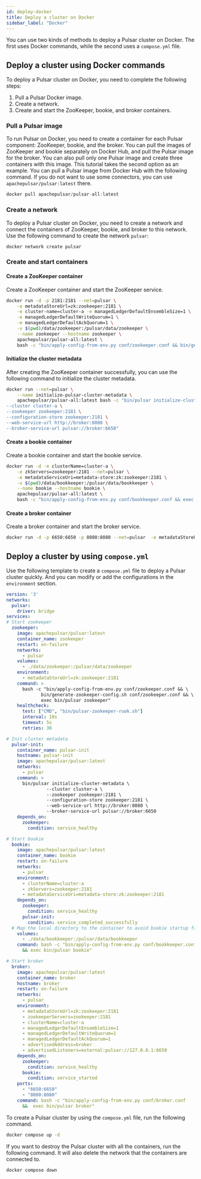 ```yaml
---
id: deploy-docker
title: Deploy a cluster on Docker
sidebar_label: "Docker"
---
```


You can use two kinds of methods to deploy a Pulsar cluster on Docker.
The first uses Docker commands, while the second uses a `compose.yml` file.
## Deploy a cluster using Docker commands
To deploy a Pulsar cluster on Docker, you need to complete the following steps:
1. Pull a Pulsar Docker image.
2. Create a network.
3. Create and start the ZooKeeper, bookie, and broker containers.
### Pull a Pulsar image
To run Pulsar on Docker, you need to create a container for each Pulsar component: ZooKeeper, bookie, and the broker. You can pull the images of ZooKeeper and bookie separately on Docker Hub, and pull the Pulsar image for the broker. You can also pull only one Pulsar image and create three containers with this image. This tutorial takes the second option as an example.
You can pull a Pulsar image from Docker Hub with the following command. If you do not want to use some connectors, you can use `apachepulsar/pulsar:latest` there.
```java
docker pull apachepulsar/pulsar-all:latest
```
### Create a network
To deploy a Pulsar cluster on Docker, you need to create a network and connect the containers of ZooKeeper, bookie, and broker to this network.
Use the following command to create the network `pulsar`:
```bash
docker network create pulsar
```
### Create and start containers

#### Create a ZooKeeper container
Create a ZooKeeper container and start the ZooKeeper service.
```bash
docker run -d -p 2181:2181 --net=pulsar \
    -e metadataStoreUrl=zk:zookeeper:2181 \
    -e cluster-name=cluster-a -e managedLedgerDefaultEnsembleSize=1 \
    -e managedLedgerDefaultWriteQuorum=1 \
    -e managedLedgerDefaultAckQuorum=1 \
    -v $(pwd)/data/zookeeper:/pulsar/data/zookeeper \
    --name zookeeper --hostname zookeeper \
    apachepulsar/pulsar-all:latest \
    bash -c "bin/apply-config-from-env.py conf/zookeeper.conf && bin/generate-zookeeper-config.sh conf/zookeeper.conf && exec bin/pulsar zookeeper"
```
#### Initialize the cluster metadata
After creating the ZooKeeper container successfully, you can use the following command to initialize the cluster metadata.
```bash
docker run --net=pulsar \
    --name initialize-pulsar-cluster-metadata \
    apachepulsar/pulsar-all:latest bash -c "bin/pulsar initialize-cluster-metadata \
--cluster cluster-a \
--zookeeper zookeeper:2181 \
--configuration-store zookeeper:2181 \
--web-service-url http://broker:8080 \
--broker-service-url pulsar://broker:6650"
```


#### Create a bookie container
Create a bookie container and start the bookie service.

```bash
docker run -d -e clusterName=cluster-a \
    -e zkServers=zookeeper:2181 --net=pulsar \
    -e metadataServiceUri=metadata-store:zk:zookeeper:2181 \
    -v $(pwd)/data/bookkeeper:/pulsar/data/bookkeeper \
    --name bookie --hostname bookie \
    apachepulsar/pulsar-all:latest \
    bash -c "bin/apply-config-from-env.py conf/bookkeeper.conf && exec bin/pulsar bookie"
```
#### Create a broker container
Create a broker container and start the broker service.
```bash
docker run -d -p 6650:6650 -p 8080:8080 --net=pulsar  -e metadataStoreUrl=zk:zookeeper:2181  -e zookeeperServers=zookeeper:2181 -e clusterName=cluster-a  -e managedLedgerDefaultEnsembleSize=1 -e managedLedgerDefaultWriteQuorum=1   -e managedLedgerDefaultAckQuorum=1 --name broker --hostname broker apachepulsar/pulsar-all:latest bash -c "bin/apply-config-from-env.py conf/broker.conf && exec bin/pulsar broker"
```

## Deploy a cluster by using `compose.yml`
Use the following template to create a `compose.yml` file to deploy a Pulsar cluster quickly. And you can modify or add the configurations in the `environment` section.

```yaml
version: '3'
networks:
  pulsar:
    driver: bridge
services:
# Start zookeeper
  zookeeper:
    image: apachepulsar/pulsar:latest
    container_name: zookeeper
    restart: on-failure
    networks:
      - pulsar
    volumes:
      - ./data/zookeeper:/pulsar/data/zookeeper
    environment:
      - metadataStoreUrl=zk:zookeeper:2181
    command: >
      bash -c "bin/apply-config-from-env.py conf/zookeeper.conf && \
             bin/generate-zookeeper-config.sh conf/zookeeper.conf && \
             exec bin/pulsar zookeeper"
    healthcheck:
      test: ["CMD", "bin/pulsar-zookeeper-ruok.sh"]
      interval: 10s
      timeout: 5s
      retries: 30

# Init cluster metadata
  pulsar-init:
    container_name: pulsar-init
    hostname: pulsar-init
    image: apachepulsar/pulsar:latest
    networks:
      - pulsar
    command: >
      bin/pulsar initialize-cluster-metadata \
               --cluster cluster-a \
               --zookeeper zookeeper:2181 \
               --configuration-store zookeeper:2181 \
               --web-service-url http://broker:8080 \
               --broker-service-url pulsar://broker:6650
    depends_on:
      zookeeper:
        condition: service_healthy

# Start bookie
  bookie:
    image: apachepulsar/pulsar:latest
    container_name: bookie
    restart: on-failure
    networks:
      - pulsar
    environment:
      - clusterName=cluster-a
      - zkServers=zookeeper:2181
      - metadataServiceUri=metadata-store:zk:zookeeper:2181
    depends_on:
      zookeeper:
        condition: service_healthy
      pulsar-init:
        condition: service_completed_successfully
  # Map the local directory to the container to avoid bookie startup failure due to insufficient container disks.
    volumes:
      - ./data/bookkeeper:/pulsar/data/bookkeeper
    command: bash -c "bin/apply-config-from-env.py conf/bookkeeper.conf
      && exec bin/pulsar bookie"

# Start broker
  broker:
    image: apachepulsar/pulsar:latest
    container_name: broker
    hostname: broker
    restart: on-failure
    networks:
      - pulsar
    environment:
      - metadataStoreUrl=zk:zookeeper:2181
      - zookeeperServers=zookeeper:2181
      - clusterName=cluster-a
      - managedLedgerDefaultEnsembleSize=1
      - managedLedgerDefaultWriteQuorum=1
      - managedLedgerDefaultAckQuorum=1
      - advertisedAddress=broker
      - advertisedListeners=external:pulsar://127.0.0.1:6650
    depends_on:
      zookeeper:
        condition: service_healthy
      bookie:
        condition: service_started
    ports:
      - "6650:6650"
      - "8080:8080"
    command: bash -c "bin/apply-config-from-env.py conf/broker.conf
      &&  exec bin/pulsar broker"
```

To create a Pulsar cluster by using the `compose.yml` file, run the following command.
```bash
docker compose up -d
```

If you want to destroy the Pulsar cluster with all the containers, run the following command. It will also delete the network that the containers are connected to.
```bash
docker compose down
```
